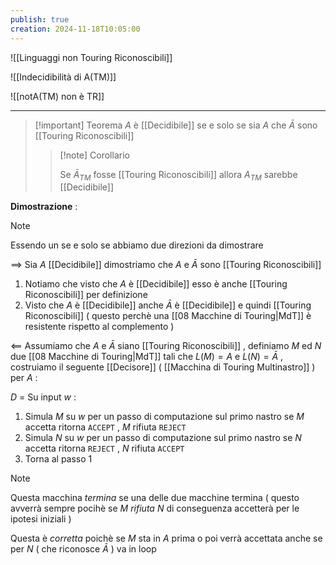 ```yaml
---
publish: true
creation: 2024-11-18T10:05:00
---
```

![[Linguaggi non Touring Riconoscibili]]

![[Indecidibilità di A(TM)]] 

![[notA(TM) non è TR]]

---

>[!important] Teorema 
$A$ è [[Decidibile]] se e solo se sia $A$ che $\bar{A}$ sono [[Touring Riconoscibili]]
>
>>[!note] Corollario
>>
>>Se $\bar{A}_{TM}$ fosse [[Touring Riconoscibili]] allora $A_{TM}$ sarebbe [[Decidibile]]
>>

**Dimostrazione** : 

>[!note] 
>Essendo un se e solo se abbiamo due direzioni da dimostrare 

$\implies$ 
Sia $A$ [[Decidibile]] dimostriamo che $A$ e $\bar{A}$ sono [[Touring Riconoscibili]] 
1. Notiamo che visto che $A$ è [[Decidibile]] esso è anche [[Touring Riconoscibili]] per definizione 
2. Visto che $A$ è [[Decidibile]] anche $\bar{A}$ è [[Decidibile]] e quindi [[Touring Riconoscibili]] ( questo perchè una [[08 Macchine di Touring|MdT]] è resistente rispetto al complemento )

$\impliedby$ 
Assumiamo che $A$ e $\bar{A}$ siano [[Touring Riconoscibili]] , definiamo $M$ ed $N$ due [[08 Macchine di Touring|MdT]] tali che $L(M)=A$ e $L(N)=\bar{A}$ , costruiamo il seguente [[Decisore]] ( [[Macchina di Touring Multinastro]] ) per $A$ :

$D$ = Su input $w$ :
1. Simula $M$ su $w$ per un passo di computazione sul primo nastro se $M$ accetta ritorna `ACCEPT` , $M$ rifiuta `REJECT`
2. Simula $N$ su $w$ per un passo di computazione sul primo nastro se $N$ accetta ritorna `REJECT` , $N$ rifiuta `ACCEPT`
3. Torna al passo $1$ 

>[!note] 
>Questa macchina *termina* se una delle due macchine termina ( questo avverrà sempre pocihè se $M$ *rifiuta* $N$ di conseguenza accetterà per le ipotesi iniziali )
>
>Questa è *corretta* poichè se $M$ sta in $A$ prima o poi verrà accettata anche se per $N$ ( che riconosce $\bar{A}$ ) va in loop 
>